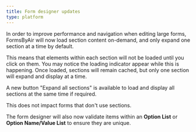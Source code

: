 ```yaml
---
title: Form designer updates
type: platform
---
```


In order to improve performance and navigation when editing large forms, FormsByAir will now load section content on-demand, and only expand one section at a time by default.

This means that elements within each section will not be loaded until you click on them. You may notice the loading indicator appear while this is happening. Once loaded, sections will remain cached, but only one section will expand and display at a time.

A new button "Expand all sections" is available to load and display all sections at the same time if required.

This does not impact forms that don't use sections.

The form designer will also now validate items within an **Option List** or **Option Name/Value List** to ensure they are unique.